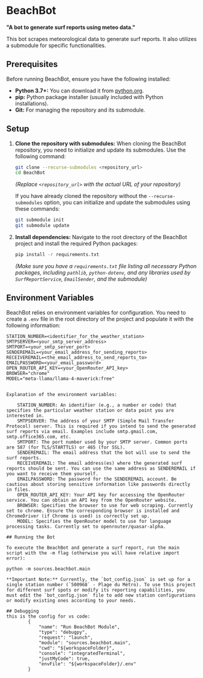 # BeachBot

**"A bot to generate surf reports using meteo data."**

This bot scrapes meteorological data to generate surf reports. It also utilizes a submodule for specific functionalities.

## Prerequisites

Before running BeachBot, ensure you have the following installed:

* **Python 3.7+:** You can download it from [python.org](https://www.python.org/downloads/).
* **pip:** Python package installer (usually included with Python installations).
* **Git:** For managing the repository and its submodule.

## Setup

1.  **Clone the repository with submodules:**
    When cloning the BeachBot repository, you need to initialize and update its submodules. Use the following command:
    ```bash
    git clone --recurse-submodules <repository_url>
    cd BeachBot
    ```
    *(Replace `<repository_url>` with the actual URL of your repository)*

    If you have already cloned the repository without the `--recurse-submodules` option, you can initialize and update the submodules using these commands:
    ```bash
    git submodule init
    git submodule update
    ```

2.  **Install dependencies:**
    Navigate to the root directory of the BeachBot project and install the required Python packages:
    ```bash
    pip install -r requirements.txt
    ```
    *(Make sure you have a `requirements.txt` file listing all necessary Python packages, including `pathlib`, `python-dotenv`, and any libraries used by `SurfReportService`, `EmailSender`, and the submodule)*

## Environment Variables

BeachBot relies on environment variables for configuration. You need to create a `.env` file in the root directory of the project and populate it with the following information:

```dotenv
STATION_NUMBER=<identifier_for_the_weather_station>
SMTPSERVER=<your_smtp_server_address>
SMTPORT=<your_smtp_server_port>
SENDEREMAIL=<your_email_address_for_sending_reports>
RECEIVEREMAIL=<the_email_address_to_send_reports_to>
EMAILPASSWORD=<your_email_password>
OPEN_ROUTER_API_KEY=<your_OpenRouter_API_key>
BROWSER="chrome"
MODEL="meta-llama/llama-4-maverick:free"


Explanation of the environment variables:

    STATION_NUMBER: An identifier (e.g., a number or code) that specifies the particular weather station or data point you are interested in.
    SMTPSERVER: The address of your SMTP (Simple Mail Transfer Protocol) server. This is required if you intend to send the generated surf reports via email. Examples include smtp.gmail.com, smtp.office365.com, etc.
    SMTPORT: The port number used by your SMTP server. Common ports are 587 (for TLS/STARTTLS) or 465 (for SSL).
    SENDEREMAIL: The email address that the bot will use to send the surf reports.
    RECEIVEREMAIL: The email address(es) where the generated surf reports should be sent. You can use the same address as SENDEREMAIL if you want to receive them yourself.
    EMAILPASSWORD: The password for the SENDEREMAIL account. Be cautious about storing sensitive information like passwords directly in files.
    OPEN_ROUTER_API_KEY: Your API key for accessing the OpenRouter service. You can obtain an API key from the OpenRouter website.
    BROWSER: Specifies the browser to use for web scraping. Currently set to chrome. Ensure the corresponding browser is installed and ChromeDriver (if Chrome is used) is correctly set up.
    MODEL: Specifies the OpenRouter model to use for language processing tasks. Currently set to openrouter/quasar-alpha.

## Running the Bot

To execute the BeachBot and generate a surf report, run the main script with the -m flag (otherwise you will have relative import error):

python -m sources.beachbot.main

**Important Note:** Currently, the `bot_config.json` is set up for a single station number (`500968` - Plage du Métro). To use this project for different surf spots or modify its reporting capabilities, you must edit the `bot_config.json` file to add new station configurations or modify existing ones according to your needs.

## Debugging
this is the config for vs code:
        {
            "name": "Run BeachBot Module",
            "type": "debugpy",
            "request": "launch",
            "module": "sources.beachbot.main",
            "cwd": "${workspaceFolder}",
            "console": "integratedTerminal",
            "justMyCode": true,
            "envFile": "${workspaceFolder}/.env"
        }
